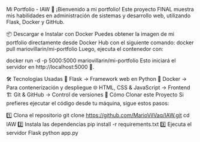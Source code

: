 Mi Portfolio - IAW
👋 ¡Bienvenido a mi portfolio! Este proyecto FINAL muestra mis habilidades en administración de sistemas y desarrollo web, utilizando Flask, Docker y GitHub.

📦 Descargar e Instalar con Docker
Puedes obtener la imagen de mi portfolio directamente desde Docker Hub con el siguiente comando:
docker pull mariovillarin/mi-portfolio
Luego, ejecuta el contenedor con:

docker run -d -p 5000:5000 mariovillarin/mi-portfolio
Esto iniciará el servidor en http://localhost:5000 🚀.

🛠 Tecnologías Usadas
🐍 Flask → Framework web en Python
🐳 Docker → Para contenerización y despliegue
🌐 HTML, CSS & JavaScript → Frontend
🏗 Git & GitHub → Control de versiones
📂 Cómo Clonar este Proyecto
Si prefieres ejecutar el código desde tu máquina, sigue estos pasos:

1️⃣ Clona el repositorio
git clone https://github.com/MarioVilVaq/IAW.git
cd IAW
2️⃣ Instala las dependencias
pip install -r requirements.txt
3️⃣ Ejecuta el servidor Flask
python app.py
